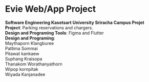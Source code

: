 # Evie Web/App Project<br />
<b>Software Engineering Kasetsart University Sriracha Campus Projet </b><br />
<b>Project</b>: Parking reservations and chargers. <br />
<b>Design and Programing Tools</b>: Figma and Flutter<br />
<b>Design and Programing</b>: <br />
Maythaporn Klangburee<br />
Pattima Sommai<br />
Pitawat kankaew<br />
Suphang Kraisopa<br />
Thanakom Worathanyathorn<br />
Wipop kornpitak<br />
Wiyada Kanjanadee<br />
